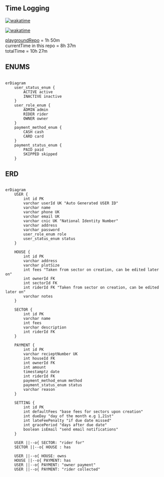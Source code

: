 <!--START_SECTION:waka-->
<!--END_SECTION:waka-->

## Time Logging

[![wakatime](https://wakatime.com/badge/user/436e4a6b-ccd5-49ff-b80f-1e57d59d7ee3/project/ad9d83ad-f56d-4fb8-a3f9-234f4d037069.svg)](https://wakatime.com/badge/user/436e4a6b-ccd5-49ff-b80f-1e57d59d7ee3/project/ad9d83ad-f56d-4fb8-a3f9-234f4d037069)

[![wakatime](https://wakatime.com/badge/user/436e4a6b-ccd5-49ff-b80f-1e57d59d7ee3/project/2111531b-3097-433a-8fe1-332419720db3.svg)](https://wakatime.com/badge/user/436e4a6b-ccd5-49ff-b80f-1e57d59d7ee3/project/2111531b-3097-433a-8fe1-332419720db3)

[playgroundRepo](https://github.com/tauheedbuttt/testing-nx) = 1h 50m  
currentTime in this repo = 8h 37m  
totalTime = 10h 27m

## ENUMS

```mermaid

erDiagram
    user_status_enum {
        ACTIVE active
        INACTIVE inactive
    }
    user_role_enum {
        ADMIN admin
        RIDER rider
        OWNER owner
    }
    payment_method_enum {
        CASH cash
        CARD card
    }
    payment_status_enum {
        PAID paid
        SKIPPED skipped
    }
```

## ERD

```mermaid

erDiagram
    USER {
        int id PK
        varchar userId UK "Auto Generated USER ID"
        varchar name
        varchar phone UK
        varchar email UK
        varchar cnic UK "National Identity Number"
        varchar address
        varchar password
        user_role_enum role
        user_status_enum status
    }

    HOUSE {
        int id PK
        varchar address
        varchar plotSize
        int fees "Taken from sector on creation, can be edited later on"
        int ownerId FK
        int sectorId FK
        int riderId FK "Taken from sector on creation, can be edited later on"
        varchar notes
    }

    SECTOR {
        int id PK
        varchar name
        int fees
        varchar description
        int riderId FK
    }

    PAYMENT {
        int id PK
        varchar recieptNumber UK
        int houseId FK
        int ownerId FK
        int amount
        timestamptz date
        int riderId FK
        payment_method_enum method
        payment_status_enum status
        varchar reason
    }

    SETTING {
        int id PK
        int defaultFees "base fees for sectors upon creation"
        int dueDay "day of the month e.g 1,21st"
        int lateFeePenalty "if due date missed"
        int gracePeriod "days after due date"
        boolean isEmail "send email notifications"
    }

    USER ||--o{ SECTOR: "rider for"
    SECTOR ||--o{ HOUSE : has

    USER ||--o{ HOUSE: owns
    HOUSE ||--o{ PAYMENT: has
    USER ||--o{ PAYMENT: "owner payment"
    USER ||--o{ PAYMENT: "rider collected"
```
